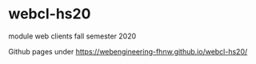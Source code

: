 # webcl-hs20
module web clients fall semester 2020

Github pages under https://webengineering-fhnw.github.io/webcl-hs20/
